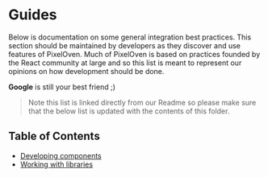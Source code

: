 # Guides
Below is documentation on some general integration best practices. This section should be maintained by developers as they discover and use features of PixelOven. Much of PixelOven is based on practices founded by the React community at large and so this list is meant to represent our opinions on how development should be done. 

**Google** is still your best friend ;)

> Note this list is linked directly from our Readme so please make sure that the below list is updated with the contents of this folder.

## Table of Contents

- [Developing components](./components.md)
- [Working with libraries](./working-with-libraries.md)
